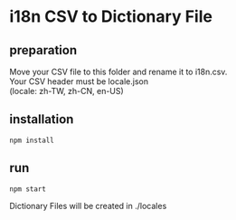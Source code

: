 i18n CSV to Dictionary File
===

## preparation

Move your CSV file to this folder and rename it to i18n.csv.   
Your CSV header must be locale.json   
(locale: zh-TW, zh-CN, en-US)
## installation
`npm install`

## run
`npm start`

Dictionary Files will be created in ./locales